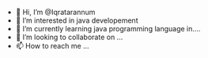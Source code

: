 - 👋 Hi, I’m @Iqratarannum 
- 👀 I’m interested in java developement 
- 🌱 I’m currently learning java programming language in....
- 💞️ I’m looking to collaborate on ...
- 📫 How to reach me ...

<!---
Iqratarannum/Iqratarannum is a ✨ special ✨ repository because its `README.md` (this file) appears on your GitHub profile.
You can click the Preview link to take a look at your changes.
--->
